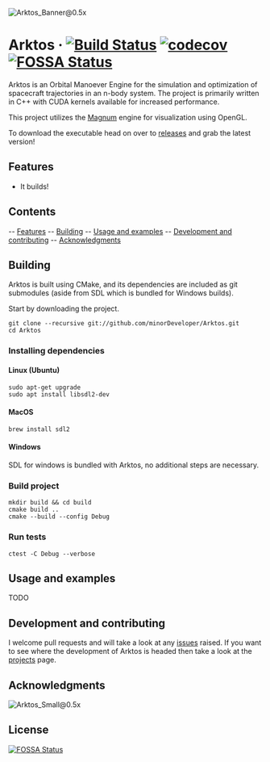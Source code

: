 ![Arktos_Banner@0.5x](./media/Arktos_Banner@0.5x.jpg)

Arktos
&middot;
[![Build Status](https://img.shields.io/github/workflow/status/minorDeveloper/Arktos/Arktos-Build)](https://github.com/minorDeveloper/Arktos/actions/workflows/build.yml)
[![codecov](https://codecov.io/gh/minorDeveloper/Arktos/branch/main/graph/badge.svg?token=14O14P33Z6)](https://codecov.io/gh/minorDeveloper/Arktos)
[![FOSSA Status](https://app.fossa.com/api/projects/git%2Bgithub.com%2FminorDeveloper%2FArktos.svg?type=shield)](https://app.fossa.com/projects/git%2Bgithub.com%2FminorDeveloper%2FArktos?ref=badge_shield)
=====

Arktos is an Orbital Manoever Engine for the simulation and optimization of spacecraft trajectories in an n-body system. The project is primarily written in C++ with CUDA kernels available for increased performance.

This project utilizes the [Magnum](https://magnum.graphics/) engine for visualization using OpenGL.

To download the executable head on over to [releases](https://github.com/minorDeveloper/Arktos/releases) and grab the latest version!

## Features
 * It builds!

## Contents
-- [Features](#features)
-- [Building](#building)
-- [Usage and examples](#usage-and-examples)
-- [Development and contributing](#development-and-contributing)
-- [Acknowledgments](#acknowledgments)


## Building

Arktos is built using CMake, and its dependencies are included as git submodules (aside from SDL which is bundled for Windows builds).

Start by downloading the project.

```
git clone --recursive git://github.com/minorDeveloper/Arktos.git
cd Arktos
```


### Installing dependencies

#### Linux (Ubuntu)

```
sudo apt-get upgrade
sudo apt install libsdl2-dev
```

#### MacOS

```
brew install sdl2
```

#### Windows

SDL for windows is bundled with Arktos, no additional steps are necessary.

### Build project

```
mkdir build && cd build
cmake build ..
cmake --build --config Debug
```

### Run tests

```
ctest -C Debug --verbose
```

## Usage and examples

TODO

## Development and contributing
I welcome pull requests and will take a look at any [issues](https://github.com/minorDeveloper/Arktos/issues/new/choose) raised. If you want to see where the development of Arktos is headed then take a look at the [projects](https://github.com/minorDeveloper/Arktos/projects) page.

## Acknowledgments


![Arktos_Small@0.5x](./media/Arktos_Small@0.5x.jpg)

## License
[![FOSSA Status](https://app.fossa.com/api/projects/git%2Bgithub.com%2FminorDeveloper%2FArktos.svg?type=large)](https://app.fossa.com/projects/git%2Bgithub.com%2FminorDeveloper%2FArktos?ref=badge_large)

